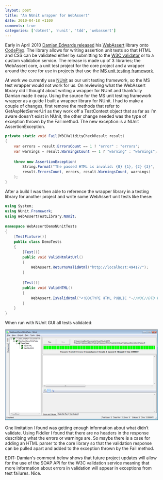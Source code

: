 ```yaml
---
layout: post
title: "An NUnit wrapper for WebAssert"
date: 2010-04-18 +1100
comments: true
categories: ['dotnet', 'nunit', 'tdd', 'webassert']
---
```


Early in April 2010 [Damian Edwards released](http://twitter.com/DamianEdwards/status/11446393326) his [WebAssert](http://webassert.codeplex.com/) library onto [CodePlex](http://www.codeplex.com/). The library allows for writing assertion unit tests so that HTML and CSS can be validated either by submitting to the [W3C validator](http://validator.w3.org/) or to a custom validation service. The release is made up of 3 libraries; the WebAssert core, a unit test project for the core project and a wrapper around the core for use in projects that use the [MS unit testing framework](http://msdn.microsoft.com/en-us/library/ms243147(VS.80).aspx).

At work we currently use [NUnit](http://www.nunit.org/) as our unit testing framework, so the MS test wrapper would not work for us. On reviewing what the WebAssert library did I thought about writing a wrapper for NUnit and thankfully Damian made it easy. Using the source for the MS unit testing framework wrapper as a guide I built a wrapper library for NUnit. I had to make a couple of changes, first remove the methods that refer to GetAspNetServerUrl as they work off a TestContext object that as far as I’m aware doesn’t exist in NUnit, the other change needed was the type of exception thrown by the Fail method. The new exception is a NUnit AssertionException.

```csharp
private static void Fail(W3CValidityCheckResult result)
{
	var errors = result.ErrorsCount == 1 ? "error" : "errors";
	var warnings = result.WarningsCount == 1 ? "warning" : "warnings";
	
	throw new AssertionException(
		String.Format("The passed HTML is invalid: {0} {1}, {2} {3}",
		result.ErrorsCount, errors, result.WarningsCount, warnings)
	);
}
```

After a build I was then able to reference the wrapper library in a testing library for another project and write some WebAssert unit tests like these:

```csharp
using System;
using NUnit.Framework;
using WebAssertTestLibrary.NUnit;

namespace WebAssertDemoNUnitTests
{
	[TestFixture()]
	public class DemoTests
	{
		[Test()]
		public void ValidHtmlAtUrl()
		{
			WebAssert.ReturnsValidHtml("http://localhost:49417/");
		}

		[Test()]
		public void ValidHTML()
		{
			WebAssert.IsValidHtml("<!DOCTYPE HTML PUBLIC "-//W3C//DTD HTML 4.01//EN" "http://www.w3.org/TR/html4/strict.dtd"><html><head><title>Test HTML</title></head><body><p>lorem</p></body></html>");
		}
	}
}
```

When run with NUnit GUI all tests validated:

[![WebAssert Demo NUnit Tests](assets/2010/04/webassertdemonunittests_thumb.png)](assets/2010/04/webassertdemonunittests.png)

One limitation I found was getting enough information about what didn’t validate. Using Fiddler I found that there are no headers in the response describing what the errors or warnings are. So maybe there is a case for adding an HTML parser to the core library so that the validation response can be pulled apart and added to the exception thrown by the Fail method.

EDIT: Damian's comment below shows that future project updates will allow for the use of the SOAP API for the W3C validation service meaning that more information about errors in validation will appear in exceptions from test failures. Nice.
